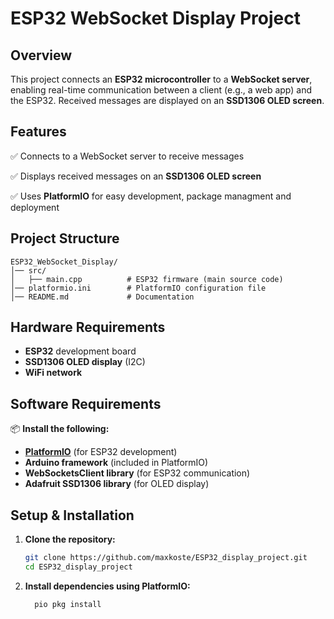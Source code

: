 # **ESP32 WebSocket Display Project**  

## **Overview**  
This project connects an **ESP32 microcontroller** to a **WebSocket server**, enabling real-time communication between a client (e.g., a web app) and the ESP32. Received messages are displayed on an **SSD1306 OLED screen**.  

## **Features**  
✅ Connects to a WebSocket server to receive messages  

✅ Displays received messages on an **SSD1306 OLED screen**  

✅ Uses **PlatformIO** for easy development, package managment and deployment  

## **Project Structure**  

```
ESP32_WebSocket_Display/
│── src/
│   ├── main.cpp          # ESP32 firmware (main source code)
│── platformio.ini        # PlatformIO configuration file
│── README.md             # Documentation
```

## **Hardware Requirements**  
- **ESP32** development board
- **SSD1306 OLED display** (I2C)  
- **WiFi network**  

## **Software Requirements**  
📦 **Install the following:**  
- [**PlatformIO**](https://platformio.org/install) (for ESP32 development)  
- **Arduino framework** (included in PlatformIO)  
- **WebSocketsClient library** (for ESP32 communication)  
- **Adafruit SSD1306 library** (for OLED display)  

## **Setup & Installation**  

1. **Clone the repository:**
    ```sh
   git clone https://github.com/maxkoste/ESP32_display_project.git
   cd ESP32_display_project

3. **Install dependencies using PlatformIO:**

   ```sh
     pio pkg install
